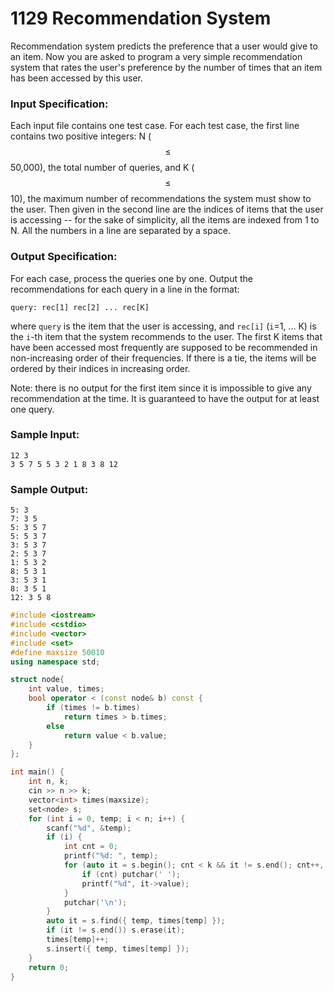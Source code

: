 # 1129 Recommendation System
Recommendation system predicts the preference that a user would give to an item. Now you are asked to program a very simple recommendation system that rates the user's preference by the number of times that an item has been accessed by this user.

### Input Specification:

Each input file contains one test case. For each test case, the first line contains two positive integers: N ($$\le$$ 50,000), the total number of queries, and K ($$\le$$ 10), the maximum number of recommendations the system must show to the user. Then given in the second line are the indices of items that the user is accessing -- for the sake of simplicity, all the items are indexed from 1 to N. All the numbers in a line are separated by a space.


### Output Specification:

For each case, process the queries one by one. Output the recommendations for each query in a line in the format:
```
query: rec[1] rec[2] ... rec[K]
```
where `query` is the item that the user is accessing, and `rec[i]` (`i`=1, ... K) is the `i`-th item that the system recommends to the user. The first K items that have been accessed most frequently are supposed to be recommended in non-increasing order of their frequencies. If there is a tie, the items will be ordered by their indices in increasing order.

Note: there is no output for the first item since it is impossible to give any recommendation at the time. It is guaranteed to have the output for at least one query.

### Sample Input:
```in
12 3
3 5 7 5 5 3 2 1 8 3 8 12
```

### Sample Output:
```out
5: 3
7: 3 5
5: 3 5 7
5: 5 3 7
3: 5 3 7
2: 5 3 7
1: 5 3 2
8: 5 3 1
3: 5 3 1
8: 3 5 1
12: 3 5 8
```

```cpp
#include <iostream>
#include <cstdio>
#include <vector>
#include <set>
#define maxsize 50010
using namespace std;

struct node{
	int value, times;
	bool operator < (const node& b) const {
		if (times != b.times)
			return times > b.times;
		else
			return value < b.value;
	}
};

int main() {
	int n, k;
	cin >> n >> k;
	vector<int> times(maxsize);
	set<node> s;
	for (int i = 0, temp; i < n; i++) {
		scanf("%d", &temp);
		if (i) {
			int cnt = 0;
			printf("%d: ", temp);
			for (auto it = s.begin(); cnt < k && it != s.end(); cnt++, it++) {
				if (cnt) putchar(' ');
				printf("%d", it->value);
			}
			putchar('\n');
		}
		auto it = s.find({ temp, times[temp] });
		if (it != s.end()) s.erase(it);
		times[temp]++;
		s.insert({ temp, times[temp] });
	}
	return 0;
}
```